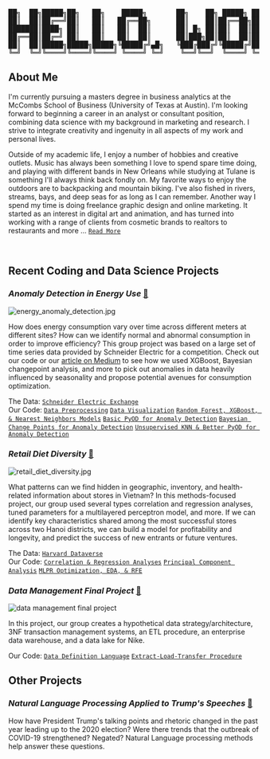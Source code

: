 <pre>
██╗  ██╗█████╗██╗   ██╗    █████╗       ██╗    ██╗ █████╗ ██████╗ ██╗   ██████╗ ██╗
██║  ██║██╔══╝██║   ██║   ██╔══██╗      ██║    ██║██╔══██╗██╔══██╗██║   ██╔══██╗██║
███████║████╗ ██║   ██║   ██║  ██║      ██║ █╗ ██║██║  ██║██████╔╝██║   ██║  ██║██║
██╔══██║██╔═╝ ██║   ██║   ██║  ██║      ██║███╗██║██║  ██║██╔══██╗██║   ██║  ██║╚═╝
██║  ██║█████╗█████╗█████╗╚█████╔╝▄█╗   ╚███╔███╔╝╚█████╔╝██║  ██║█████╗██████╔╝██╗
╚═╝  ╚═╝╚════╝╚════╝╚════╝ ╚════╝ ╚═╝    ╚══╝╚══╝  ╚════╝ ╚═╝  ╚═╝╚════╝╚═════╝ ╚═╝
</pre>                                                                                                   

## About Me
I'm currently pursuing a masters degree in business analytics at the McCombs School of Business (University of Texas at Austin). I'm looking forward to beginning a career in an analyst or consultant position, combining data science with my background in marketing and research. I strive to integrate creativity and ingenuity in all aspects of my work and personal lives. 

Outside of my academic life, I enjoy a number of hobbies and creative outlets. Music has always been something I love to spend spare time doing, and playing with different bands in New Orleans while studying at Tulane is something I'll always think back fondly on. My favorite ways to enjoy the outdoors are to backpacking and mountain biking. I've also fished in rivers, streams, bays, and deep seas for as long as I can remember. Another way I spend my time is doing freelance graphic design and online marketing. It started as an interest in digital art and animation, and has turned into working with a range of clients from cosmetic brands to realtors to restaurants and more ... [`Read More`](https://github.com/lukembravo/lukembravo/blob/master/Full%20bio.md)
 
<br>
 
## Recent Coding and Data Science Projects

### *Anomaly Detection in Energy Use* [:link:](https://github.com/lukembravo/energy_anomaly_detection)
![energy_anomaly_detection.jpg](https://i.imgur.com/7bamvQA.jpg)

How does energy consumption vary over time across different meters at different sites? How can we identify normal and abnormal consumption in order to improve efficiency? This group project was based on a large set of time series data provided by Schneider Electric for a competition. Check out our code or our [article on Medium](https://indialindsay1.medium.com/identifying-anomalies-in-commercial-energy-consumption-b0e72f569bb2) to see how we used XGBoost, Bayesian changepoint analysis, and more to pick out anomalies in data heavily influenced by seasonality and propose potential avenues for consumption optimization.

The Data: [`Schneider Electric Exchange`](https://shop.exchange.se.com/en-US/apps/39025/detecting-anomalies-in-building-energy-usage)  
Our Code: [`Data Preprocessing`](https://github.com/lukembravo/energy_anomaly_detection/blob/master/Code/01%20Data%20preprocessing.ipynb) [`Data Visualization`](https://github.com/lukembravo/energy_anomaly_detection/blob/master/Code/02%20Data%20visualization.ipynb) [`Random Forest, XGBoost, & Nearest Neighbors Models`](https://github.com/lukembravo/energy_anomaly_detection/blob/master/Code/03%20Modeling%20-%20Random%20forests%2C%20XGBoost%2C%20Nearest%20Neighbors.ipynb)
[`Basic PyOD for Anomaly Detection`](https://github.com/lukembravo/energy_anomaly_detection/blob/master/Code/04%20Anomaly%20detection%20-%20basic%20PyOD.ipynb) 
[`Bayesian Change Points for Anomaly Detection`](https://github.com/lukembravo/energy_anomaly_detection/blob/master/Code/05%20Anomaly%20detection%20-%20Bayesian%20change%20points%20(Banpei).ipynb) [`Unsupervised KNN & Better PyOD for Anomaly Detection`](https://github.com/lukembravo/energy_anomaly_detection/blob/master/Code/06%20Anomaly%20detection%20-%20KNN%20and%20better%20PyOD.ipynb)

### *Retail Diet Diversity* [:link:](https://github.com/lukembravo/retail_diet_diversity)
![retail_diet_diversity.jpg](https://i.imgur.com/1Oz71ud.jpg)

What patterns can we find hidden in geographic, inventory, and health-related information about stores in Vietnam? In this methods-focused project, our group used several types correlation and regression analyses, tuned parameters for a multilayered perceptron model, and more. If we can identify key characteristics shared among the most successful stores across two Hanoi districts, we can build a model for profitability and longevity, and predict the success of new entrants or future ventures.

The Data: [`Harvard Dataverse`](https://dataverse.harvard.edu/dataset.xhtml?persistentId=doi:10.7910/DVN/ZWBUEK)  
Our Code: [`Correlation & Regression Analyses`](https://github.com/lukembravo/retail_diet_diversity/blob/master/Code/01%20Correlation%20%26%20regression%20analysis.R) [`Principal Component Analysis`](https://github.com/lukembravo/retail_diet_diversity/blob/master/Code/03%20PCA.ipynb) [`MLPR Optimization, EDA, & RFE`](https://github.com/lukembravo/retail_diet_diversity/blob/master/Code/04%20EDA%20%26%20MLPR%20based%20on%20Correlations%20and%20RFE.ipynb)

### *Data Management Final Project* [:link:](https://github.com/lukembravo/data_management_final_project)
![data management final project](https://i.imgur.com/onsLBGK.jpg)

In this project, our group creates a hypothetical data strategy/architecture, 3NF transaction management systems, an ETL procedure, an enterprise data warehouse, and a data lake for Nike.

Our Code: [`Data Definition Language`](https://github.com/lukembravo/data_management_final_project/blob/master/DDL.sql) [`Extract-Load-Transfer Procedure`](https://github.com/lukembravo/data_management_final_project/blob/master/ETL%20final.sql)

## Other Projects

### *Natural Language Processing Applied to Trump's Speeches* [:link:](https://github.com/lukembravo/trump_speech_text_analytics)
How have President Trump's talking points and rhetoric changed in the past year leading up to the 2020 election? Were there trends that the outbreak of COVID-19 strengthened? Negated? Natural Language processing methods help answer these questions.
